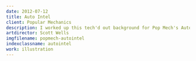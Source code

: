 ```yaml
---
date: 2012-07-12
title: Auto Intel
client: Popular Mechanics
description: I worked up this tech'd out background for Pop Mech's Auto Intel section.
artdirector: Scott Wells
imgfilename: popmech-autointel
indexclassname: autointel
work: illustration
---
```


<img srcset="/img/popmech-autointel-1x.png 1x, /img/popmech-autointel-2x.png 2x">
